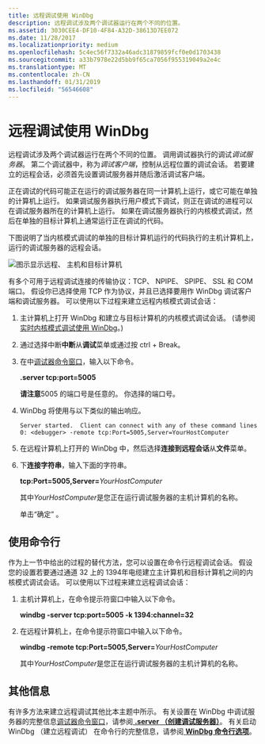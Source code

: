 ```yaml
---
title: 远程调试使用 WinDbg
description: 远程调试涉及两个调试器运行在两个不同的位置。
ms.assetid: 3030CEE4-DF10-4F84-A32D-38613D7EE072
ms.date: 11/28/2017
ms.localizationpriority: medium
ms.openlocfilehash: 5c4ec56f7332a46adc31879859fcf0e0d1703438
ms.sourcegitcommit: a33b7978e22d5bb9f65ca7056f955319049a2e4c
ms.translationtype: MT
ms.contentlocale: zh-CN
ms.lasthandoff: 01/31/2019
ms.locfileid: "56546608"
---
```

# <a name="remote-debugging-using-windbg"></a>远程调试使用 WinDbg


远程调试涉及两个调试器运行在两个不同的位置。 调用调试器执行的调试*调试服务器*。 第二个调试器中，称为*调试客户端*，控制从远程位置的调试会话。 若要建立的远程会话，必须首先设置调试服务器并随后激活调试客户端。

正在调试的代码可能正在运行的调试服务器在同一计算机上运行，或它可能在单独的计算机上运行。 如果调试服务器执行用户模式下调试，则正在调试的进程可以在调试服务器所在的计算机上运行。 如果在调试服务器执行的内核模式调试，然后在单独的目标计算机上通常运行正在调试的代码。

下图说明了当内核模式调试的单独的目标计算机运行的代码执行的主机计算机上，运行的调试服务器的远程会话。

![图示显示远程、 主机和目标计算机](images/clientservertarget.png)

有多个可用于远程调试连接的传输协议：TCP、 NPIPE、 SPIPE、 SSL 和 COM 端口。 假设你已选择使用 TCP 作为协议，并且已选择要用作 WinDbg 调试客户端和调试服务器。 可以使用以下过程来建立远程内核模式调试会话：

1. 主计算机上打开 WinDbg 和建立与目标计算机的内核模式调试会话。 (请参阅[实时内核模式调试使用 WinDbg](performing-kernel-mode-debugging-using-windbg.md)。)
2. 通过选择中断**中断**从**调试**菜单或通过按 ctrl + Break。
3. 在中[调试器命令窗口](debugger-command-window.md)，输入以下命令。

   **.server tcp:port=5005**

   **请注意**5005 的端口号是任意的。 你选择的端口号。

     

4. WinDbg 将使用与以下类似的输出响应。

   ```dbgcmd
   Server started.  Client can connect with any of these command lines
   0: <debugger> -remote tcp:Port=5005,Server=YourHostComputer
   ```

5. 在远程计算机上打开的 WinDbg 中，然后选择**连接到远程会话**从**文件**菜单。
6. 下**连接字符串**，输入下面的字符串。

   **tcp:Port=5005,Server=**<em>YourHostComputer</em>

   其中*YourHostComputer*是您正在运行调试服务器的主机计算机的名称。

   单击“确定” 。

## <a name="span-idusingthecommandlinespanspan-idusingthecommandlinespanspan-idusingthecommandlinespanusing-the-command-line"></a><span id="Using_the_Command_Line"></span><span id="using_the_command_line"></span><span id="USING_THE_COMMAND_LINE"></span>使用命令行


作为上一节中给出的过程的替代方法，您可以设置在命令行远程调试会话。 假设您的设置若要通过通道 32 上的 1394年电缆建立主计算机和目标计算机之间的内核模式调试会话。 可以使用以下过程来建立远程调试会话：

1. 主机计算机上，在命令提示符窗口中输入以下命令。

   **windbg -server tcp:port=5005 -k 1394:channel=32**

2. 在远程计算机上，在命令提示符窗口中输入以下命令。

   **windbg -remote tcp:Port=5005,Server=**<em>YourHostComputer</em>

   其中*YourHostComputer*是您正在运行调试服务器的主机计算机的名称。

## <a name="span-idadditionalinformationspanspan-idadditionalinformationspanspan-idadditionalinformationspanadditional-information"></a><span id="Additional_Information"></span><span id="additional_information"></span><span id="ADDITIONAL_INFORMATION"></span>其他信息


有许多方法来建立远程调试其他比本主题中所示。 有关设置在 WinDbg 中调试服务器的完整信息[调试器命令窗口](debugger-command-window.md)，请参阅[ **.server （创建调试服务器）**](-server--create-debugging-server-.md)。 有关启动 WinDbg （建立远程调试） 在命令行的完整信息，请参阅[ **WinDbg 命令行选项**](windbg-command-line-options.md)。

 

 





